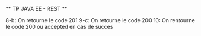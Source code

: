 ** TP JAVA EE - REST **

8-b: On retourne le code 201
9-c: On retourne le code 200
10: On rentourne le code 200 ou accepted en cas de succes